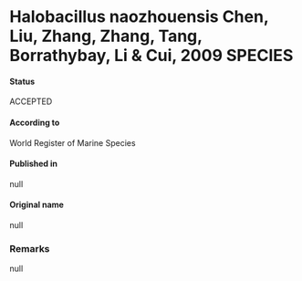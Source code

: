 # Halobacillus naozhouensis Chen, Liu, Zhang, Zhang, Tang, Borrathybay, Li & Cui, 2009 SPECIES

#### Status
ACCEPTED

#### According to
World Register of Marine Species

#### Published in
null

#### Original name
null

### Remarks
null